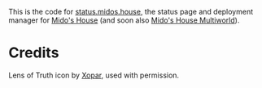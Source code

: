 This is the code for [status.midos.house](https://status.midos.house/), the status page and deployment manager for [Mido's House](https://github.com/midoshouse/midos.house) (and soon also [Mido's House Multiworld](https://github.com/midoshouse/ootr-multiworld)).

# Credits

Lens of Truth icon by [Xopar](https://github.com/matthewkirby), used with permission.
